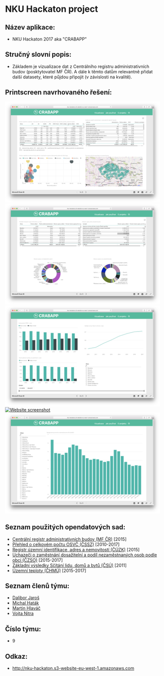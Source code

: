 NKU Hackaton project
=============

Název aplikace:
-------------

- NKU Hackaton 2017 aka "CRABAPP"

Stručný slovní popis:
-------------

- Základem je vizualizace dat z Centrálního registru administrativních budov (posktytovatel MF ČR). A dále k těmto datům relevantně přidat další datasety, které půjdou připojit (v závislosti na kvalitě).

Printscreen navrhovaného řešení:
-------------

[![Website screenshot](_screens/screenshot1.png "Project website")](http://nku-hackaton.s3-website-eu-west-1.amazonaws.com)
[![Website screenshot](_screens/screenshot2.png "Project website")](http://nku-hackaton.s3-website-eu-west-1.amazonaws.com)
[![Website screenshot](_screens/screenshot3.png "Project website")](http://nku-hackaton.s3-website-eu-west-1.amazonaws.com)
[![Website screenshot](_screens/screenshot4.png "Project website")](http://nku-hackaton.s3-website-eu-west-1.amazonaws.com)
[![Website screenshot](_screens/screenshot5.png "Project website")](http://nku-hackaton.s3-website-eu-west-1.amazonaws.com)

Seznam použitých opendatových sad:
------------- 

- [Centrální registr administrativních budov (MF ČR)](http://data.mfcr.cz/cs/dataset/centralni-registr-administrativnich-budov) [2015]
- [Přehled o celkovém počtu OSVČ (ČSSZ)](https://data.cssz.cz/documentation/prehled-o-celkovem-poctu-osvc-podle-okresu) [2010-2017]
- [Registr územní identifikace, adres a nemovitostí (ČÚZK)](http://vdp.cuzk.cz) [2015]
- [Uchazeči o zaměstnání dosažitelní a podíl nezaměstnaných osob podle obcí (ČZSO)](https://www.czso.cz/csu/czso/uchazeci-o-zamestnani-dosazitelni-a-podil-nezamestnanych-osob-podle-obci_090417) [2015-2017]
- [Základní výsledky Sčítání lidu, domů a bytů (ČSÚ)](https://nkod.opendata.cz/datová-sada?iri=https%3A%2F%2Fnkod.opendata.cz%2Fzdroj%2Fdatová-sada%2F240789) [2011]
- [Územní teploty (ČHMÚ)](http://portal.chmi.cz/historicka-data/pocasi/uzemni-teploty) [2015-2017]

Seznam členů týmu:
-------------

- [Dalibor Jaroš](https://www.linkedin.com/in/dalibor-jaroš-597b7189/)
- [Michal Haták](https://www.linkedin.com/in/twista/)
- [Martin Hlaváč](https://www.linkedin.com/in/hlavacm/)
- [Vojta Nitra](https://www.linkedin.com/in/vojtěch-nitra-15814b58/)

Číslo týmu:
-------------

- 9 

Odkaz:
-------------

- http://nku-hackaton.s3-website-eu-west-1.amazonaws.com
